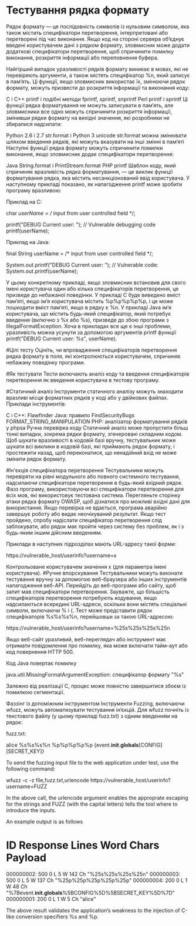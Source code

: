 # Тестування рядка формату

Рядок формату — це послідовність символів із нульовим символом, яка також містить специфікатори перетворення, інтерпретовані або перетворені під час виконання. Якщо код на стороні сервера об’єднує введені користувачем дані з рядком формату, зловмисник може додати додаткові специфікатори перетворення, щоб спричинити помилку виконання, розкриття інформації або переповнення буфера.

Найгірший випадок уразливості рядків формату виникає в мовах, які не перевіряють аргументи, а також містять специфікатор %n, який записує в пам’ять. Ці функції, якщо зловмисник використає їх, змінюючи рядок формату, можуть призвести до розкриття інформації та виконання коду:

C і C++ printf і подібні методи fprintf, sprintf, snprintf
Perl printf і sprintf
Ці функції рядка форматування не можуть записувати в пам’ять, але зловмисники все одно можуть спричинити розкриття інформації, змінивши рядки формату на вихідні значення, які розробники не збиралися надсилати:

Python 2.6 і 2.7 str.format і Python 3 unicode str.format можна змінювати шляхом введення рядків, які можуть вказувати на інші змінні в пам’яті
Наступні функції рядка формату можуть спричинити помилки виконання, якщо зловмисник додає специфікатори перетворення:

Java String.format і PrintStream.format
PHP printf
Шаблон коду, який спричиняє вразливість рядка форматування, — це виклик функції форматування рядка, яка містить несанкціонований ввід користувача. У наступному прикладі показано, як налагодження printf може зробити програму вразливою:

Приклад на C:

char *userName = /* input from user controlled field */;

printf("DEBUG Current user: ");
// Vulnerable debugging code
printf(userName);

Приклад на Java:

final String userName = /* input from user controlled field */;

System.out.printf("DEBUG Current user: ");
// Vulnerable code:
System.out.printf(userName);

У цьому конкретному прикладі, якщо зловмисник встановив для свого імені користувача один або кілька специфікаторів перетворення, це призведе до небажаної поведінки. У прикладі C буде виведено вміст пам’яті, якщо ім’я користувача містить %p%p%p%p%p, і це може пошкодити вміст пам’яті, якщо в рядку є %n. У прикладі Java ім’я користувача, що містить будь-який специфікатор, який потребує введення (включно з %x або %s), призведе до збою програми з IllegalFormatException. Хоча в прикладах все ще є інші проблеми, уразливість можна усунути за допомогою аргументів printf функції printf("DEBUG Current user: %s", userName).

#Цілі тесту
Оцініть, чи впровадження специфікаторів перетворення рядка формату в поля, які контролюються користувачем, спричиняє небажану поведінку програми.

#Як тестувати
Тести включають аналіз коду та введення специфікаторів перетворення як введення користувача в тестову програму.

#Статичний аналіз
Інструменти статичного аналізу можуть знаходити вразливі місця форматних рядків у коді або у двійкових файлах. Приклади інструментів:

C і C++: Flawfinder
Java: правило FindSecurityBugs FORMAT_STRING_MANIPULATION
PHP: аналізатор форматування рядків у phpsa
Ручна перевірка коду
Статичний аналіз може пропустити більш тонкі випадки, зокрема рядки формату, згенеровані складним кодом. Щоб шукати вразливості в кодовій базі вручну, тестувальник може шукати всі виклики в кодовій базі, які приймають рядок формату, і простежити назад, щоб переконатися, що ненадійний вхід не може змінити рядок формату.

#Ін'єкція специфікатора перетворення
Тестувальники можуть перевіряти на рівні модульного або повного системного тестування, надсилаючи специфікатори перетворення в будь-який вхідний рядок. Фазз програму, використовуючи всі специфікатори перетворення для всіх мов, які використовує тестована система. Перегляньте сторінку атаки рядка формату OWASP, щоб дізнатися про можливі вхідні дані для використання. Якщо перевірка не вдається, програма аварійно завершує роботу або видає неочікуваний результат. Якщо тест пройдено, спробу надіслати специфікатор перетворення слід заблокувати, або рядок має пройти через систему без проблем, як і з будь-яким іншим дійсним введенням.

Приклади в наступних підрозділах мають URL-адресу такої форми:

https://vulnerable_host/userinfo?username=x

Контрольоване користувачем значення x (для параметра імені користувача).
#Ручне впорскування
Тестувальники можуть виконати тестування вручну за допомогою веб-браузера або інших інструментів налагодження веб-API. Перейдіть до веб-програми або сайту, щоб запит мав специфікатори перетворення. Зауважте, що більшість специфікаторів перетворення потребують кодування, якщо надсилаються всередині URL-адреси, оскільки вони містять спеціальні символи, включаючи % і {. Тест може представити рядок специфікаторів %s%s%s%n, перейшовши за такою URL-адресою:

https://vulnerable_host/userinfo?username=%25s%25s%25s%25n

Якщо веб-сайт уразливий, веб-переглядач або інструмент має отримати повідомлення про помилку, яка може включати тайм-аут або код повернення HTTP 500.

Код Java повертає помилку

java.util.MissingFormatArgumentException: специфікатор формату "%s"

Залежно від реалізації C, процес може повністю завершитися збоєм із помилкою сегментації.

Фаззінг із допоміжним інструментом
Інструменти Fuzzing, включаючи wfuzz, можуть автоматизувати тестування ін’єкцій. Для wfuzz почніть із текстового файлу (у цьому прикладі fuzz.txt) з одним введенням на рядок:

fuzz.txt:

alice
%s%s%s%n
%p%p%p%p%p
{event.__init__.__globals__[CONFIG][SECRET_KEY]}

To send the fuzzing input file to the web application under test, use the following command:

wfuzz -c -z file,fuzz.txt,urlencode https://vulnerable_host/userinfo?username=FUZZ

In the above call, the urlencode argument enables the approprate escaping for the strings and FUZZ (with the capital letters) tells the tool where to introduce the inputs.

An example output is as follows

ID           Response   Lines    Word     Chars       Payload
===================================================================

000000002:   500        0 L      5 W      142 Ch      "%25s%25s%25s%25n"
000000003:   500        0 L      5 W      137 Ch      "%25p%25p%25p%25p%25p"
000000004:   200        0 L      1 W      48 Ch       "%7Bevent.__init__.__globals__%5BCONFIG%5D%5BSECRET_KEY%5D%7D"
000000001:   200        0 L      1 W      5 Ch        "alice"

The above result validates the application’s weakness to the injection of C-like conversion specifiers %s and %p.